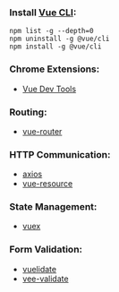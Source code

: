 ### Install [Vue CLI](https://github.com/vuejs/vue-cli):
```
npm list -g --depth=0
npm uninstall -g @vue/cli
npm install -g @vue/cli
```

### Chrome Extensions:
- [Vue Dev Tools](https://chrome.google.com/webstore/detail/vuejs-devtools/nhdogjmejiglipccpnnnanhbledajbpd)

### Routing:
- [vue-router](https://github.com/vuejs/vue-router)

### HTTP Communication:
- [axios](https://github.com/axios/axios)
- [vue-resource](https://github.com/vuejs/vue-resource)

### State Management:
- [vuex](https://github.com/vuejs/vuex)

### Form Validation:
- [vuelidate](https://github.com/vuelidate/vuelidate)
- [vee-validate](https://github.com/logaretm/vee-validate)
